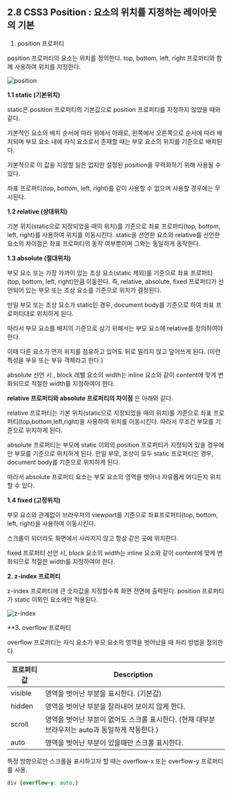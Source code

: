 ## 2.8 CSS3 Position : 요소의 위치를 지정하는 레이아웃의 기본

1. position 프로퍼티

position 프로퍼티의 요소는 위치를 정의한다. top, bottom, left, right 프로퍼티와 함께 사용하여 위치를 지정한다.

![position](/Users/songjeongha/Desktop/position.png)

**1.1 static (기본위치)**

static은 position 프로퍼티의 기본값으로 position 프로퍼티를 지정하지 않았을 때와 같다.

기본적인 요소의 배치 순서에 따라 위에서 아래로, 왼쪽에서 오른쪽으로 순서에 따라 배치되며 부모 요소 내에 자식 요소로서 존재할 때는 부모 요소의 위치를 기준으로 배치된다.

기본적으로 이 값을 지정할 일은 없지만 설정된 position을 무력화하기 위해 사용될 수 있다.

좌표 프로퍼티(top, bottom, left, right)를 같이 사용할 수 없으며 사용할 경우에는 무시된다.

**1.2 relative (상대위치)**

기본 위치(static으로 지정되었을 때의 위치)를 기준으로 좌표 프로퍼티(top, bottom, left, right)를 사용하여 위치를 이동시킨다. static을 선언한 요소와 relative를 선언한 요소의 차이점은 좌표 프로퍼티의 동작 여부뿐이며 그와는 동일하게 동작한다.

**1.3 absolute (절대위치)**

부모 요소 또는 가장 가까이 있는 조상 요소(static 제외)를 기준으로 좌표 프로퍼티(top, bottom, left, right)만큼 이동한다. 즉, relative, absolute, fixed 프로퍼티가 선언되어 있는 부모 또는 조상 요소를 기준으로 위치가 결정된다.

만일 부모 또는 조상 요소가 static인 경우, document body를 기준으로 하여 좌표 프로퍼티대로 위치하게 된다.

따라서 부모 요소를 배치의 기준으로 삼기 위해서는 부모 요소에 relative를 정의하여야 한다.

이때 다른 요소가 먼저 위치를 점유하고 있어도 뒤로 밀리지 않고 덮어쓰게 된다. (이런 특성을 부유 또는 부유 객체라고 한다.)

absolute 선언 시 , block 레벨 요소의 width는 inline 요소와 같이 content에 맞게 변화되므로 적절한 width를 지정하여야 한다.



**relative 프로퍼티와 absolute 프로퍼티의 차이점** 은 아래와 같다.

relative 프로퍼티는 기본 위치(static으로 지정되었을 때의 위치)를 기준으로 좌표 프로퍼티(top,bottom,left,right)을 사용하여 위치를 이동시킨다. 따라서 무조건 부모를 기준으로 위치하게 된다.

absolute 프로퍼티는 부모에 static 이외의 position 프로퍼티가 지정되어 있을 경우에만 부모를 기준으로 위치하게 된다. 만일 부모, 조상이 모두 static 프로퍼티인 경우, document body를 기준으로 위치하게 된다.

따라서 absolute 프로퍼티 요소는 부모 요소의 영역을 벗어나 자유롭게 어디든지 위치할 수 있다.



**1.4 fixed (고정위치)**

부모 요소와 관계없이 브라우저의 viewport를 기준으로 좌표프로퍼티(top, bottom, left, right)을 사용하여 이동시킨다.

스크롤이 되더라도 화면에서 사라지지 않고 항상 같은 곳에 위치한다.

fixed 프로퍼티 선언 시, block 요소의 width는 inline 요소와 같이 content에 맞게 변화되므로 적절한 width를 지정하여야 한다.



**2. z-index 프로퍼티**

z-index 프로퍼티에 큰 숫자값을 지정할수록 화면 전면에 출력된다. position 프로퍼티가 static 이외인 요소에만 적용된다.

![z-index](/Users/songjeongha/Desktop/z-index.jpeg)

**3. overflow 프로퍼티

overflow 프로퍼티는 자식 요소가 부모 요소의 영역을 벗어났을 때 처리 방법을 정의한다.

| 프로퍼티값 | Description                                                  |
| ---------- | ------------------------------------------------------------ |
| visible    | 영역을 벗어난 부분을 표시한다. (기본갑)                      |
| hidden     | 영역을 벗어난 부분을 잘라내어 보이지 않게 한다.              |
| scroll     | 영역을 벗어난 부분이 없어도 스크롤 표시한다. (현재 대부분 브라우저는 auto과 동일하게 작동한다.) |
| auto       | 영역을 벗어난 부분이 있을때만 스크롤 표시한다.               |

특정 방향으로만 스크롤을 표시하고자 할 때는 overflow-x 또는 overflow-y 프로퍼티를 사용.

```CSS
div {overflow-y: auto;}
```


